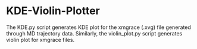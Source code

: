 # KDE-Violin-Plotter

The KDE.py script generates KDE plot for the xmgrace (.xvg) file generated through MD trajectory data.
Similarly, the violin_plot.py script generates violin plot for xmgrace files.    
